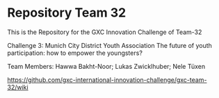 # Repository Team 32
This is the Repository for the GXC Innovation Challenge of Team-32

Challenge 3: Munich City District Youth Association The future of youth participation: how to empower the youngsters?

Team Members: Hawwa Bakht-Noor; Lukas Zwicklhuber; Nele Tüxen

https://github.com/gxc-international-innovation-challenge/gxc-team-32/wiki
